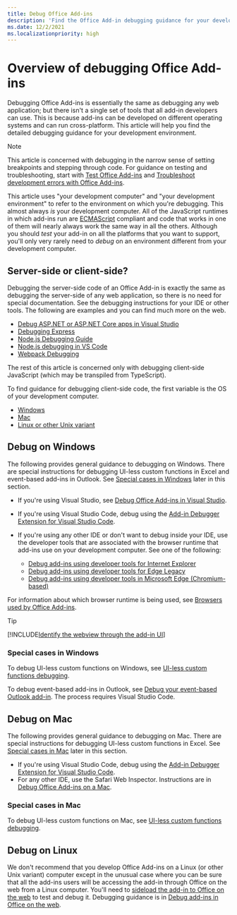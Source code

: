```yaml
---
title: Debug Office Add-ins
description: 'Find the Office Add-in debugging guidance for your development environment'
ms.date: 12/2/2021
ms.localizationpriority: high
---
```


# Overview of debugging Office Add-ins

Debugging Office Add-ins is essentially the same as debugging any web application; but there isn't a single set of tools that all add-in developers can use. This is because add-ins can be developed on different operating systems and can run cross-platform. This article will help you find the detailed debugging guidance for your development environment.

> [!NOTE]
> This article is concerned with debugging in the narrow sense of setting breakpoints and stepping through code. For guidance on testing and troubleshooting, start with [Test Office Add-ins](test-debug-office-add-ins.md) and [Troubleshoot development errors with Office Add-ins](troubleshoot-development-errors.md).
>
> This article uses "your development computer" and "your development environment" to refer to the environment on which you're debugging. This almost always *is* your development computer. All of the JavaScript runtimes in which add-ins run are [ECMAScript](https://developer.mozilla.org/en-US/docs/Glossary/ECMAScript) compliant and code that works in one of them will nearly always work the same way in all the others. Although you should *test* your add-in on all the platforms that you want to support, you'll only very rarely need to *debug* on an environment different from your development computer.  

## Server-side or client-side?

Debugging the server-side code of an Office Add-in is exactly the same as debugging the server-side of any web application, so there is no need for special documentation. See the debugging instructions for your IDE or other tools. The following are examples and you can find much more on the web.

- [Debug ASP.NET or ASP.NET Core apps in Visual Studio](/visualstudio/debugger/how-to-enable-debugging-for-aspnet-applications?view=vs-2022)
- [Debugging Express](https://expressjs.com/en/guide/debugging.html)
- [Node.js Debugging Guide](https://nodejs.org/en/docs/guides/debugging-getting-started/)
- [Node.js debugging in VS Code](https://code.visualstudio.com/docs/nodejs/nodejs-debugging)
- [Webpack Debugging](https://webpack.js.org/contribute/debugging/)

The rest of this article is concerned only with debugging client-side JavaScript (which may be transpiled from TypeScript).

To find guidance for debugging client-side code, the first variable is the OS of your development computer.

- [Windows](#debug-on-windows)
- [Mac](#debug-on-mac)
- [Linux or other Unix variant](#debug-on-linux)

## Debug on Windows

The following provides general guidance to debugging on Windows. There are special instructions for debugging UI-less custom functions in Excel and event-based add-ins in Outlook. See [Special cases in Windows](#special-cases-in-windows) later in this section.

- If you're using Visual Studio, see [Debug Office Add-ins in Visual Studio](../develop/debug-office-add-ins-in-visual-studio.md).
- If you're using Visual Studio Code, debug using the [Add-in Debugger Extension for Visual Studio Code](debug-with-vs-extension.md).
- If you're using any other IDE or don't want to debug inside your IDE, use the developer tools that are associated with the browser runtime that add-ins use on your development computer. See one of the following:

    - [Debug add-ins using developer tools for Internet Explorer](debug-add-ins-using-f12-tools-ie.md)
    - [Debug add-ins using developer tools for Edge Legacy](debug-add-ins-using-devtools-edge-legacy.md)
    - [Debug add-ins using developer tools in Microsoft Edge (Chromium-based)](debug-add-ins-using-devtools-edge-chromium.md)

For information about which browser runtime is being used, see [Browsers used by Office Add-ins](../concepts/browsers-used-by-office-web-add-ins.md).

> [!TIP]
> [!INCLUDE[Identify the webview through the add-in UI](../includes/identify-webview-in-ui.md)]

### Special cases in Windows

To debug UI-less custom functions on Windows, see [UI-less custom functions debugging](../excel/custom-functions-debugging.md).

To debug event-based add-ins in Outlook, see [Debug your event-based Outlook add-in](../outlook/debug-autolaunch.md). The process requires Visual Studio Code.

## Debug on Mac

The following provides general guidance to debugging on Mac. There are special instructions for debugging UI-less custom functions in Excel. See [Special cases in Mac](#special-cases-in-mac) later in this section.

- If you're using Visual Studio Code, debug using the [Add-in Debugger Extension for Visual Studio Code](debug-with-vs-extension.md).
- For any other IDE, use the Safari Web Inspector. Instructions are in [Debug Office Add-ins on a Mac](debug-office-add-ins-on-ipad-and-mac.md).

### Special cases in Mac

To debug UI-less custom functions on Mac, see [UI-less custom functions debugging](../excel/custom-functions-debugging.md).

## Debug on Linux

We don't recommend that you develop Office Add-ins on a Linux (or other Unix variant) computer except in the unusual case where you can be sure that all the add-ins users will be accessing the add-in through Office on the web from a Linux computer. You'll need to [sideload the add-in to Office on the web](sideload-office-add-ins-for-testing.md) to test and debug it. Debugging guidance is in [Debug add-ins in Office on the web](debug-add-ins-in-office-online.md).
